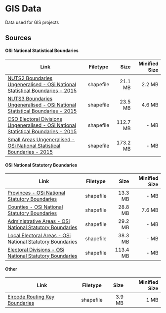 # GIS Data

Data used for GIS projects

## Sources
#### OSi National Statistical Boundaries
| Link          | Filetype      | Size  | Minified Size |
| ------------- |:-------------:| -----:| -------------:|
| [NUTS2 Boundaries Ungeneralised - OSi National Statistical Boundaries - 2015](https://data.gov.ie/dataset/nuts2-boundaries-ungeneralised-osi-national-statistical-boundaries-2015)  | shapefile | 21.1 MB | 2.2 MB |
| [NUTS3 Boundaries Ungeneralised - OSi National Statistical Boundaries - 2015](https://data.gov.ie/dataset/nuts3-boundaries-ungeneralised-osi-national-statistical-boundaries-2015)  | shapefile | 23.5 MB | 4.6 MB |
| [CSO Electoral Divisions Ungeneralised - OSi National Statistical Boundaries - 2015](https://data.gov.ie/dataset/cso-electoral-divisions-ungeneralised-osi-national-statistical-boundaries-2015) | shapefile | 112.7 MB | - MB |
| [Small Areas Ungeneralised - OSi National Statistical Boundaries - 2015](https://data.gov.ie/dataset/small-areas-ungeneralised-osi-national-statistical-boundaries-2015)            | shapefile | 173.2 MB | - MB |
#### OSi National Statutory Boundaries
| Link          | Filetype      | Size  | Minified Size |
| ------------- |:-------------:| -----:| -------------:|
| [Provinces - OSi National Statutory Boundaries](https://data.gov.ie/dataset/provinces-osi-national-statutory-boundaries) | shapefile | 13.3 MB | - MB |
| [Counties - OSi National Statutory Boundaries](https://data.gov.ie/dataset/counties-osi-national-statutory-boundaries) | shapefile | 28.8 MB | 7.6 MB |
| [Administrative Areas - OSi National Statutory Boundaries](https://data.gov.ie/dataset/administrative-areas-osi-national-statutory-boundaries) | shapefile | 29.2 MB | - MB |
| [Local Electoral Areas - OSi National Statutory Boundaries](https://data.gov.ie/dataset/local-electoral-areas-osi-national-statutory-boundaries) | shapefile | 38.3 MB | - MB |
| [Electoral Divisions - OSi National Statutory Boundaries](https://data.gov.ie/dataset/electoral-divisions-osi-national-statutory-boundaries) | shapefile | 113.4 MB | - MB |
#### Other
| Link          | Filetype      | Size  | Minified Size |
| ------------- |:-------------:| -----:| -------------:|
| [Eircode Routing Key Boundaries](https://www.autoaddress.ie/support/developer-centre/resources/routing-key-boundaries) | shapefile | 3.9 MB | 1 MB |

